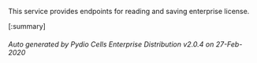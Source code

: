






This service provides endpoints for reading and saving enterprise license.

[:summary]

###### Auto generated by Pydio Cells Enterprise Distribution v2.0.4 on 27-Feb-2020
